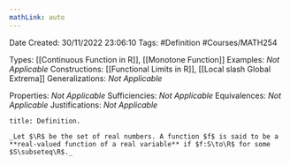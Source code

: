 ```yaml
---
mathLink: auto
---
```


<div class="topSpace"></div>

Date Created: 30/11/2022 23:06:10
Tags: #Definition #Courses/MATH254

Types: [[Continuous Function in R]], [[Monotone Function]]
Examples: _Not Applicable_
Constructions: [[Functional Limits in R]], [[Local slash Global Extrema]]
Generalizations: _Not Applicable_

Properties: _Not Applicable_
Sufficiencies: _Not Applicable_
Equivalences: _Not Applicable_
Justifications: _Not Applicable_

``` ad-Definition
title: Definition.

_Let $\R$ be the set of real numbers. A function $f$ is said to be a **real-valued function of a real variable** if $f:S\to\R$ for some $S\subseteq\R$._

```
